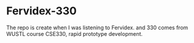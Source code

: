 # Fervidex-330
The repo is create when I was listening to Fervidex.
and 330 comes from WUSTL course CSE330, rapid prototype development.

